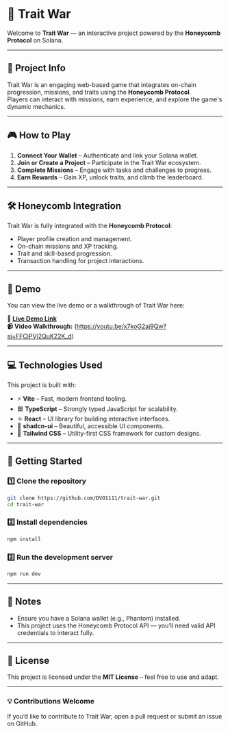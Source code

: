 # 🐝 Trait War

Welcome to **Trait War** — an interactive project powered by the **Honeycomb Protocol** on Solana.

---

## 📜 Project Info

Trait War is an engaging web-based game that integrates on-chain progression, missions, and traits using the **Honeycomb Protocol**.  
Players can interact with missions, earn experience, and explore the game's dynamic mechanics.

---

## 🎮 How to Play

1. **Connect Your Wallet** – Authenticate and link your Solana wallet.
2. **Join or Create a Project** – Participate in the Trait War ecosystem.
3. **Complete Missions** – Engage with tasks and challenges to progress.
4. **Earn Rewards** – Gain XP, unlock traits, and climb the leaderboard.

---

## 🛠 Honeycomb Integration

Trait War is fully integrated with the **Honeycomb Protocol**:
- Player profile creation and management.
- On-chain missions and XP tracking.
- Trait and skill-based progression.
- Transaction handling for project interactions.

---

## 🎥 Demo

You can view the live demo or a walkthrough of Trait War here:  

**🔗 [Live Demo Link](https://trait-war.vercel.app/)**  
**📹 Video Walkthrough:** (https://youtu.be/x7koG2aj9Qw?si=FFCiPVj2QuK22K_d)

---

## 💻 Technologies Used

This project is built with:

- ⚡ **Vite** – Fast, modern frontend tooling.
- 🟦 **TypeScript** – Strongly typed JavaScript for scalability.
- ⚛ **React** – UI library for building interactive interfaces.
- 🎨 **shadcn-ui** – Beautiful, accessible UI components.
- 🌈 **Tailwind CSS** – Utility-first CSS framework for custom designs.

---

## 🚀 Getting Started

### 1️⃣ Clone the repository
```bash
git clone https://github.com/DVO1111/trait-war.git
cd trait-war
```

### 2️⃣ Install dependencies
```bash
npm install
```

### 3️⃣ Run the development server

```bash
npm run dev
```

---

## 📌 Notes

* Ensure you have a Solana wallet (e.g., Phantom) installed.
* This project uses the Honeycomb Protocol API — you'll need valid API credentials to interact fully.

---

## 📄 License

This project is licensed under the **MIT License** – feel free to use and adapt.

---

### 💡 Contributions Welcome

If you’d like to contribute to Trait War, open a pull request or submit an issue on GitHub.
